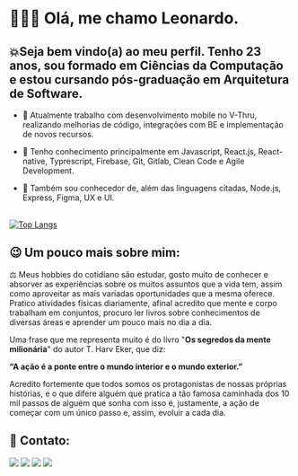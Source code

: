 <h1>🙋🏼‍♂️ Olá, me chamo Leonardo.</h1>

<h2>💥Seja bem vindo(a) ao meu perfil. Tenho 23 anos, sou formado em Ciências da Computação e estou cursando pós-graduação em Arquitetura de Software.</h2>

- 📖 Atualmente trabalho com desenvolvimento mobile no V-Thru, realizando melhorias de código, integrações com BE e implementação de novos recursos.

- 📝 Tenho conhecimento principalmente em Javascript, React.js, React-native, Typrescript, Firebase, Git, Gitlab, Clean Code e Agile Development.

- 🧐 Também sou conhecedor de, além das linguagens citadas, Node.js, Express, Figma, UX e UI. <br> <br>



[![Top Langs](https://github-readme-stats.vercel.app/api/top-langs/?username=loferreira&layout=compact&theme=chartreuse-dark)](https://github.com/anuraghazra/github-readme-stats)


<h2>😉 Um pouco mais sobre mim:</h2>

⚖ Meus hobbies do cotidiano são estudar, gosto muito de conhecer e absorver as experiências sobre os muitos assuntos que a vida tem, assim como aproveitar 
as mais variadas oportunidades que a mesma oferece. Pratico atividades físicas diariamente, afinal acredito que mente e corpo trabalham em conjuntos, 
procuro ler livros sobre conhecimentos de diversas áreas e aprender um pouco mais no dia a dia. 


Uma frase que me representa muito é do livro "**Os segredos da mente milionária**" do autor T. Harv Eker, que diz:


**“A ação é a ponte entre o mundo interior e o mundo exterior.”**


Acredito fortemente que todos somos os protagonistas de nossas próprias histórias, e o que difere alguém que pratica a tão famosa caminhada dos 
10 mil passos de alguém que sonha com isso é, justamente, a ação de começar com um único passo e, assim, evoluir a cada dia.

<h2>📱 Contato:</h2>

<a href="www.linkedin.com/in/laf-leonardo-ferreira"><img src="https://img.shields.io/badge/LinkedIn-0077B5?style=for-the-badge&logo=linkedin&logoColor=white" /></a>
<a href="mailto: leonardo10sp@gmail.com"><img src="https://img.shields.io/badge/Gmail-D14836?style=for-the-badge&logo=gmail&logoColor=white" /></a>
<a href="https://web.whatsapp.com/send?phone=5511947873028"><img src="https://img.shields.io/badge/WhatsApp-25D366?style=for-the-badge&logo=whatsapp&logoColor=white" /></a> 
<a href="https://www.instagram.com/lleonardof_/"><img src="https://img.shields.io/badge/Instagram-E4405F?style=for-the-badge&logo=instagram&logoColor=white" /></a> 

